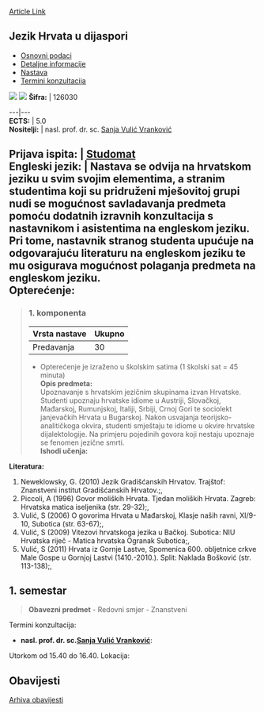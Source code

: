 [Article Link](https://www.fhs.hr/predmet/jhud_a)

## Jezik Hrvata u dijaspori
  * [Osnovni podaci](https://www.fhs.hr/predmet/jhud_a#v1id-904827_991974_1_0 "Osnovni podaci")
  * [Detaljne informacije](https://www.fhs.hr/predmet/jhud_a#v1id-904827_991974_1_1 "Detaljne informacije")
  * [Nastava](https://www.fhs.hr/predmet/jhud_a#v1id-904827_991974_1_2 "Nastava")
  * [Termini konzultacija](https://www.fhs.hr/predmet/jhud_a#v1id-904827_991974_1_3 "Termini konzultacija")


[![](https://www.fhs.hr/img/flags/gif/hr.gif)](https://www.fhs.hr/predmet/jhud_a) [![](https://www.fhs.hr/img/flags/gif/gb.gif)](https://www.fhs.hr/en/course/lacocitd_a)
**Šifra:** |  126030  
  
---|---  
**ECTS:** |  5.0   
**Nositelji:** |  nasl. prof. dr. sc. [Sanja Vulić Vranković](https://www.fhs.hr/djelatnik/sanja.vulic_vrankovic)   
  
**Prijava ispita:** |  [Studomat](http://www.isvu.hr/studomat)  
**Engleski jezik:** |  Nastava se odvija na hrvatskom jeziku u svim svojim elementima, a stranim studentima koji su pridruženi mješovitoj grupi nudi se mogućnost savladavanja predmeta pomoću dodatnih izravnih konzultacija s nastavnikom i asistentima na engleskom jeziku. Pri tome, nastavnik stranog studenta upućuje na odgovarajuću literaturu na engleskom jeziku te mu osigurava mogućnost polaganja predmeta na engleskom jeziku.   
**Opterećenje:**  
---  
> ### 1. komponenta
> | Vrsta nastave | Ukupno  
> ---|---  
> Predavanja | 30  
> * Opterećenje je izraženo u školskim satima (1 školski sat = 45 minuta)   
**Opis predmeta:**  
> Upoznavanje s hrvatskim jezičnim skupinama izvan Hrvatske. Studenti upoznaju hrvatske idiome u Austriji, Slovačkoj, Mađarskoj, Rumunjskoj, Italiji, Srbiji, Crnoj Gori te sociolekt janjevačkih Hrvata u Bugarskoj. Nakon usvajanja teorijsko-analitičkoga okvira, studenti smještaju te idiome u okvire hrvatske dijalektologije. Na primjeru pojedinih govora koji nestaju upoznaje se fenomen jezične smrti.  
**Ishodi učenja:**  

  
**Literatura:**  
  1. Neweklowsky, G. (2010) Jezik Gradišćanskih Hrvatov. Trajštof: Znanstveni institut Gradišćanskih Hrvatov.;, 
  2. Piccoli, A (1996) Govor moliških Hrvata. Tjedan moliških Hrvata. Zagreb: Hrvatska matica iseljenika (str. 29-32);, 
  3. Vulić, S (2006) O govorima Hrvata u Mađarskoj, Klasje naših ravni, XI/9-10, Subotica (str. 63-67);, 
  4. Vulić, S (2009) Vitezovi hrvatskoga jezika u Bačkoj. Subotica: NIU Hrvatska riječ - Matica hrvatska Ogranak Subotica;, 
  5. Vulić, S (2011) Hrvata iz Gornje Lastve, Spomenica 600. obljetnice crkve Male Gospe u Gornjoj Lastvi (1410.-2010.). Split: Naklada Bošković (str. 113-138);, 

  
**1. semestar**  
---  
> **Obavezni predmet** - Redovni smjer - Znanstveni  
>   
Termini konzultacija: 
  * **nasl. prof. dr. sc.[Sanja Vulić Vranković](https://www.fhs.hr/djelatnik/sanja.vulic_vrankovic)**: 
  
Utorkom od 15.40 do 16.40.
Lokacija: 


## Obavijesti
[Arhiva obavijesti](https://www.fhs.hr/predmet/jhud_a?@=20qw7#news_87814 "Arhiva obavijesti")
